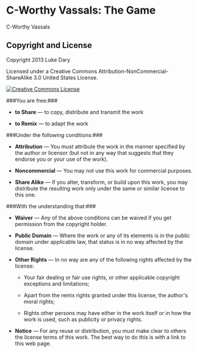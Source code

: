 C-Worthy Vassals: The Game
============================

C-Worthy Vassals


Copyright and License
----------------------

Copyright 2013 Luke Dary

Licensed under a Creative Commons Attribution-NonCommercial-ShareAlike 3.0 United States License.

[![Creative Commons License](http://i.creativecommons.org/l/by-nc-sa/3.0/us/88x31.png)](http://creativecommons.org/licenses/by-nc-sa/3.0/us/)

###You are free:###
	
- __to Share__ — to copy, distribute and transmit the work

- __to Remix__ — to adapt the work

###Under the following conditions:###

- __Attribution__ — You must attribute the work in the manner specified by the author or licensor (but not in any way that suggests that they endorse you or your use of the work).

- __Noncommercial__ — You may not use this work for commercial purposes.

- __Share Alike__ — If you alter, transform, or build upon this work, you may distribute the resulting work only under the same or similar license to this one.

###With the understanding that:###

- __Waiver__ — Any of the above conditions can be waived if you get permission from the copyright holder.

- __Public Domain__ — Where the work or any of its elements is in the public domain under applicable law, that status is in no way affected by the license.

- __Other Rights__ — In no way are any of the following rights affected by the license:

	- Your fair dealing or fair use rights, or other applicable copyright exceptions and limitations;

	- Apart from the remix rights granted under this license, the author's moral rights;

	- Rights other persons may have either in the work itself or in how the work is used, such as publicity or privacy rights.

- __Notice__ — For any reuse or distribution, you must make clear to others the license terms of this work. The best way to do this is with a link to this web page.